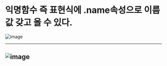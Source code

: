 # 익명함수 즉 표현식에 .name속성으로 이름값 갖고 올 수 있다.

![image](https://user-images.githubusercontent.com/85022962/126886756-3dd7619e-4117-4f90-a0fe-3a50eb28bcc9.png)

-------

![image](https://user-images.githubusercontent.com/85022962/126886808-911d560b-bd29-4643-8d30-50b28ede6c46.png)
-------
